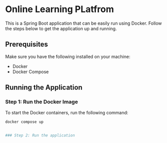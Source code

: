 # Online Learning PLatfrom

This is a Spring Boot application that can be easily run using Docker. Follow the steps below to get the application up and running.

## Prerequisites

Make sure you have the following installed on your machine:

- Docker
- Docker Compose

## Running the Application

### Step 1: Run the Docker Image

To start the Docker containers, run the following command:

```bash
docker compose up


### Step 2: Run the application 
